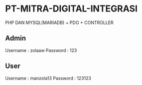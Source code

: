 # PT-MITRA-DIGITAL-INTEGRASI
PHP DAN MYSQL(MARIADB) + PDO + CONTROLLER

## Admin
Username : zolaaw
Password : 123

## User
Username : manzola13
Password : 123123
